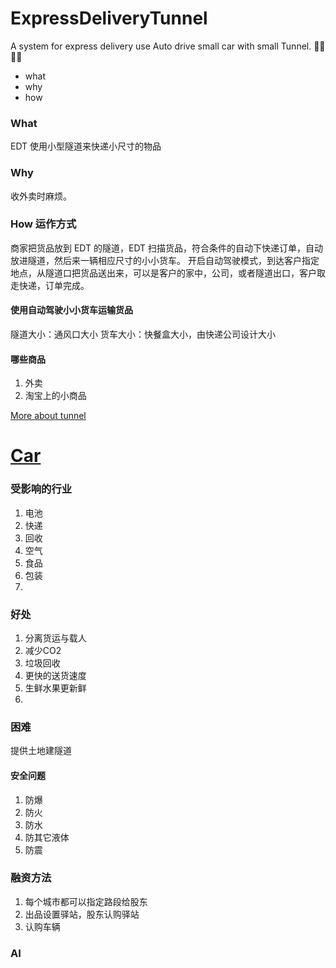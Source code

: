 # ExpressDeliveryTunnel
A system for express delivery use Auto drive small car with small Tunnel. 🚄🍔🍚🌽

- what
- why
- how

### What

EDT 使用小型隧道来快递小尺寸的物品

### Why

收外卖时麻烦。

### How 运作方式

商家把货品放到 EDT 的隧道，EDT 扫描货品，符合条件的自动下快递订单，自动放进隧道，然后来一辆相应尺寸的小小货车。
开启自动驾驶模式，到达客户指定地点，从隧道口把货品送出来，可以是客户的家中，公司，或者隧道出口，客户取走快递，订单完成。


#### 使用自动驾驶小小货车运输货品

隧道大小：通风口大小
货车大小：快餐盒大小，由快递公司设计大小

#### 哪些商品

1. 外卖
2. 淘宝上的小商品

[More about tunnel](tunnel.md)

[Car](car.md)
=====

### 受影响的行业

1. 电池
2. 快递
3. 回收
4. 空气
5. 食品
6. 包装
7. 

### 好处

1. 分离货运与载人
2. 减少CO2
3. 垃圾回收
4. 更快的送货速度
5. 生鲜水果更新鲜
6. 

### 困难

提供土地建隧道


#### 安全问题

1. 防爆
2. 防火
3. 防水
4. 防其它液体
5. 防震

### 融资方法

1. 每个城市都可以指定路段给股东
2. 出品设置驿站，股东认购驿站
3. 认购车辆

### AI
